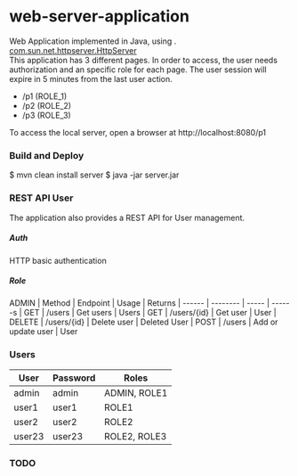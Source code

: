 # web-server-application
Web Application implemented in Java, using . [com.sun.net.httpserver.HttpServer](https://docs.oracle.com/javase/8/docs/jre/api/net/httpserver/spec/com/sun/net/httpserver/HttpServer.html)   
This application has 3 different pages. In order to access, the user needs authorization and an specific role for each page. The user session will expire in 5 minutes from the last user action.
  - /p1 (ROLE_1)
  - /p2 (ROLE_2)
  - /p3 (ROLE_3)
 
To access the local server, open a browser at http://localhost:8080/p1
### Build and Deploy
   $ mvn clean install server
   $ java -jar server.jar

### REST API User
The application also provides a REST API for User management.  
##### Auth
HTTP basic authentication 
##### Role
ADMIN
| Method | Endpoint | Usage | Returns
| ------ | -------- | ----- | ------s
| GET | /users | Get users | Users
| GET | /users/{id} | Get user | User
| DELETE | /users/{id} | Delete user | Deleted User
| POST | /users | Add or update user | User

### Users
| User | Password | Roles
| -----| -------- | ----- 
| admin | admin | ADMIN, ROLE1 
| user1 | user1 | ROLE1 
| user2 | user2 | ROLE2 
| user23 | user23 | ROLE2, ROLE3

### TODO
